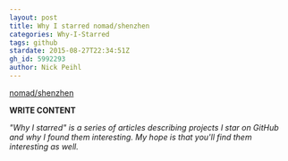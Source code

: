 ```yaml
---
layout: post
title: Why I starred nomad/shenzhen
categories: Why-I-Starred
tags: github
stardate: 2015-08-27T22:34:51Z
gh_id: 5992293
author: Nick Peihl
---
```


[nomad/shenzhen](https://github.com/nomad/shenzhen)

**WRITE CONTENT**

*"Why I starred" is a series of articles describing projects I star on GitHub and why I found them interesting. My hope is that you'll find them interesting as well.*

